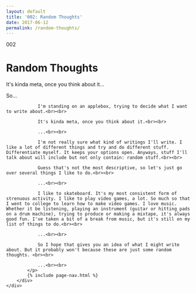 ```yaml
---
layout: default
title: '002: Random Thoughts'
date: 2017-06-12
permalink: /random-thoughts/
---
```


<div id="random-thoughts">
	<div class="container writing">
		<div class="left">
			<span>002</span>
			<h1>Random Thoughts</h1>
			<p>It's kinda meta, once you think about it...&lrm;</p>
		</div>
		<div class="right">
			<p>
				So...

				I'm standing on an applebox, trying to decide what I want to write about.<br><br>

				It's kinda meta, once you think about it.<br><br>

				...<br><br>

				I'm not really sure what kind of writings I'll write. I like a lot of different things and try and do different stuff. Differentiate myself. It keeps your options open. Anyways, stuff I'll talk about will include but not only contain: random stuff.<br><br>

				Guess that's not the most descriptive, so let's just go over several things I like to do.<br><br>

				...<br><br>

				I like to skateboard. It's my most consistent form of strenuous activity. I like to play video games, a lot. So much so that I went to college to learn how to make video games. I love music. Whether it be listening, playing an instrument (guitar or hitting pads on a drum machine), trying to produce or making a mixtape, it's always good fun. I've taken a bit of a break from music, but it's still on my list of things to do.<br><br>

				...<br><br>

				So I hope that gives you an idea of what I might write about. But it probably won't because these are just some random thoughts. <br><br>

				...<br><br>
			</p>
			{% include page-nav.html %}
		</div>
	</div>
</div>